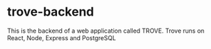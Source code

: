 # trove-backend
This is the backend of a web application called TROVE. Trove runs on React, Node, Express and PostgreSQL

